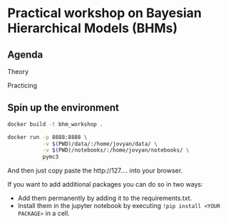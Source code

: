 # Practical workshop on Bayesian Hierarchical Models (BHMs)

## Agenda

Theory 

Practicing

## Spin up the environment

```bash
docker build -t bhm_workshop .
```

```bash
docker run -p 8888:8888 \
           -v $(PWD)/data/:/home/jovyan/data/ \
           -v $(PWD)/notebooks/:/home/jovyan/notebooks/ \
           pymc3
```

And then just copy paste the http://127.... into your browser.

If you want to add additional packages you can do so in two ways:
- Add them permanently by adding it to the requirements.txt.
- Install them in the jupyter notebook by executing `!pip install <YOUR PACKAGE>` in a cell.
